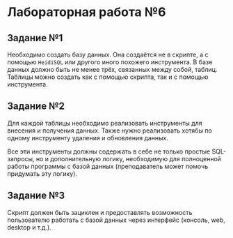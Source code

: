 # Лабораторная работа №6

## Задание №1

Необходимо создать базу данных. Она создаётся не в скрипте, а с помощью `HeidiSQL` или другого иного похожего инструмента. В базе данных должно быть не менее трёх, связанных между собой, таблиц. Таблицы можно создать как с помощью скрипта, так и с помощью инструмента.

## Задание №2

Для каждой таблицы необходимо реализовать инструменты для внесения и получения данных. Также нужно реализовать хотябы по одному инструменту удаления и обновления данных.

Все эти инструменты должны содержать в себе не только простые SQL-запросы, но и дополнительную логику, необходимую для полноценной работы программы с базой данных (преподаватель может помочь придумать эту логику).

## Задание №3

Скрипт должен быть зациклен и предоставлять возможность пользователю работать с базой данных через интерфейс (консоль, web, desktop и т.д.).
